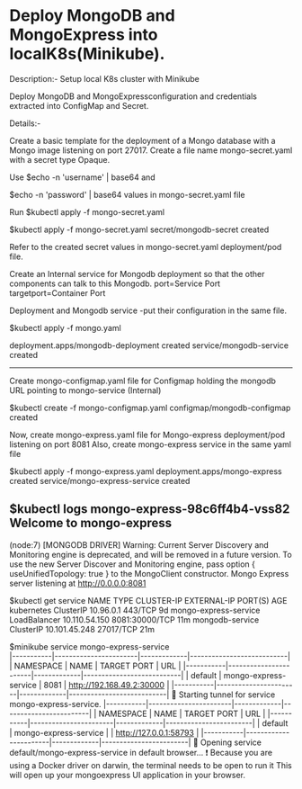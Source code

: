 # Deploy MongoDB and MongoExpress into localK8s(Minikube).


Description:- Setup local K8s cluster with Minikube

Deploy MongoDB and MongoExpressconfiguration and credentials extracted into ConfigMap and Secret.

Details:-

Create a basic template for the deployment of a Mongo database with a Mongo image listening on port 27017.
Create a file name mongo-secret.yaml with a secret type Opaque. 

Use $echo -n 'username' | base64 and

$echo -n 'password' | base64 values in mongo-secret.yaml file

Run $kubectl apply -f mongo-secret.yaml

 $kubectl apply -f mongo-secret.yaml
 secret/mongodb-secret created

Refer to the created secret values in mongo-secret.yaml deployment/pod file.

Create an Internal service for Mongodb deployment so that the other components can talk to this Mongodb.
port=Service Port
targetport=Container Port

Deployment and Mongodb service -put their configuration in the same file.

$kubectl apply -f mongo.yaml

deployment.apps/mongodb-deployment created
service/mongodb-service created

--------------------------------------------------------------------------------------------
Create mongo-configmap.yaml file for Configmap holding the mongodb URL pointing to mongo-service (Internal)

$kubectl create -f mongo-configmap.yaml
configmap/mongodb-configmap created

Now, create mongo-express.yaml file for Mongo-express deployment/pod listening on port 8081
Also, create mongo-express service in the same yaml file

$kubectl apply -f mongo-express.yaml
deployment.apps/mongo-express created
service/mongo-express-service created

$kubectl logs mongo-express-98c6ff4b4-vss82
Welcome to mongo-express
------------------------


(node:7) [MONGODB DRIVER] Warning: Current Server Discovery and Monitoring engine is deprecated, and will be removed in a future version. To use the new Server Discover and Monitoring engine, pass option { useUnifiedTopology: true } to the MongoClient constructor.
Mongo Express server listening at http://0.0.0.0:8081

$kubectl get service
NAME                    TYPE           CLUSTER-IP      EXTERNAL-IP   PORT(S)          AGE
kubernetes              ClusterIP      10.96.0.1       <none>        443/TCP          9d
mongo-express-service   LoadBalancer   10.110.54.150   <pending>     8081:30000/TCP   11m
mongodb-service         ClusterIP      10.101.45.248   <none>        27017/TCP        21m


$minikube service mongo-express-service  
|-----------|-----------------------|-------------|---------------------------|
| NAMESPACE |         NAME          | TARGET PORT |            URL            |
|-----------|-----------------------|-------------|---------------------------|
| default   | mongo-express-service |        8081 | http://192.168.49.2:30000 |
|-----------|-----------------------|-------------|---------------------------|
🏃  Starting tunnel for service mongo-express-service.
|-----------|-----------------------|-------------|------------------------|
| NAMESPACE |         NAME          | TARGET PORT |          URL           |
|-----------|-----------------------|-------------|------------------------|
| default   | mongo-express-service |             | http://127.0.0.1:58793 |
|-----------|-----------------------|-------------|------------------------|
🎉  Opening service default/mongo-express-service in default browser...
❗  Because you are using a Docker driver on darwin, the terminal needs to be open to run it
This will open up your mongoexpress UI application in your browser.
